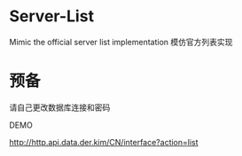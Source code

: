 # Server-List
Mimic the official server list implementation
模仿官方列表实现

# 预备
请自己更改数据库连接和密码

DEMO

http://http.api.data.der.kim/CN/interface?action=list
